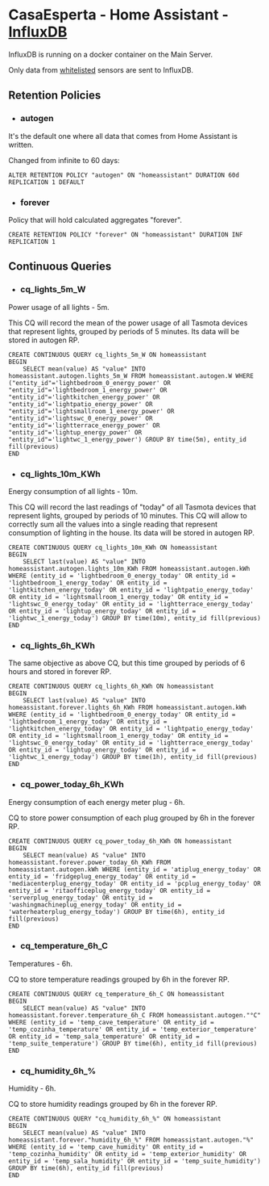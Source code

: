 # CasaEsperta - Home Assistant - [InfluxDB](https://www.home-assistant.io/integrations/influxdb/)

InfluxDB is running on a docker container on the Main Server.

Only data from [whitelisted](../../home_assistant/influxdb/) sensors are sent to InfluxDB.

## Retention Policies

* ### autogen
It's the default one where all data that comes from Home Assistant is written. 

Changed from infinite to 60 days:
```
ALTER RETENTION POLICY "autogen" ON "homeassistant" DURATION 60d REPLICATION 1 DEFAULT
```

* ### forever
Policy that will hold calculated aggregates "forever".
```
CREATE RETENTION POLICY "forever" ON "homeassistant" DURATION INF REPLICATION 1
```

## Continuous Queries

* ### cq_lights_5m_W
Power usage of all lights - 5m.

This CQ will record the mean of the power usage of all Tasmota devices that represent lights, grouped by periods of 5 minutes. Its data will be stored in autogen RP.
```
CREATE CONTINUOUS QUERY cq_lights_5m_W ON homeassistant
BEGIN
	SELECT mean(value) AS "value" INTO homeassistant.autogen.lights_5m_W FROM homeassistant.autogen.W WHERE ("entity_id"='lightbedroom_0_energy_power' OR "entity_id"='lightbedroom_1_energy_power' OR "entity_id"='lightkitchen_energy_power' OR "entity_id"='lightpatio_energy_power' OR "entity_id"='lightsmallroom_1_energy_power' OR "entity_id"='lightswc_0_energy_power' OR "entity_id"='lightterrace_energy_power' OR "entity_id"='lightup_energy_power' OR "entity_id"='lightwc_1_energy_power') GROUP BY time(5m), entity_id fill(previous)
END
```

* ### cq_lights_10m_KWh
Energy consumption of all lights - 10m.

This CQ will record the last readings of "today" of all Tasmota devices that represent lights, grouped by periods of 10 minutes. This CQ will allow to correctly sum all the values into a single reading that represent consumption of lighting in the house. Its data will be stored in autogen RP.
```
CREATE CONTINUOUS QUERY cq_lights_10m_KWh ON homeassistant
BEGIN 
	SELECT last(value) AS "value" INTO homeassistant.autogen.lights_10m_KWh FROM homeassistant.autogen.kWh WHERE (entity_id = 'lightbedroom_0_energy_today' OR entity_id = 'lightbedroom_1_energy_today' OR entity_id = 'lightkitchen_energy_today' OR entity_id = 'lightpatio_energy_today' OR entity_id = 'lightsmallroom_1_energy_today' OR entity_id = 'lightswc_0_energy_today' OR entity_id = 'lightterrace_energy_today' OR entity_id = 'lightup_energy_today' OR entity_id = 'lightwc_1_energy_today') GROUP BY time(10m), entity_id fill(previous)
END
```

* ### cq_lights_6h_KWh
The same objective as above CQ, but this time grouped by periods of 6 hours and stored in forever RP.
```
CREATE CONTINUOUS QUERY cq_lights_6h_KWh ON homeassistant
BEGIN
	SELECT last(value) AS "value" INTO homeassistant.forever.lights_6h_KWh FROM homeassistant.autogen.kWh WHERE (entity_id = 'lightbedroom_0_energy_today' OR entity_id = 'lightbedroom_1_energy_today' OR entity_id = 'lightkitchen_energy_today' OR entity_id = 'lightpatio_energy_today' OR entity_id = 'lightsmallroom_1_energy_today' OR entity_id = 'lightswc_0_energy_today' OR entity_id = 'lightterrace_energy_today' OR entity_id = 'lightup_energy_today' OR entity_id = 'lightwc_1_energy_today') GROUP BY time(1h), entity_id fill(previous)
END
```

* ### cq_power_today_6h_KWh
Energy consumption of each energy meter plug - 6h.

CQ to store power consumption of each plug grouped by 6h in the forever RP.
```
CREATE CONTINUOUS QUERY cq_power_today_6h_KWh ON homeassistant
BEGIN
	SELECT mean(value) AS "value" INTO homeassistant.forever.power_today_6h_KWh FROM homeassistant.autogen.kWh WHERE (entity_id = 'atiplug_energy_today' OR entity_id = 'fridgeplug_energy_today' OR entity_id = 'mediacenterplug_energy_today' OR entity_id = 'pcplug_energy_today' OR entity_id = 'ritaofficeplug_energy_today' OR entity_id = 'serverplug_energy_today' OR entity_id = 'washingmachineplug_energy_today' OR entity_id = 'waterheaterplug_energy_today') GROUP BY time(6h), entity_id fill(previous)
END
```

* ### cq_temperature_6h_C
Temperatures - 6h.

CQ to store temperature readings grouped by 6h in the forever RP.
```
CREATE CONTINUOUS QUERY cq_temperature_6h_C ON homeassistant
BEGIN
	SELECT mean(value) AS "value" INTO homeassistant.forever.temperature_6h_C FROM homeassistant.autogen."°C" WHERE (entity_id = 'temp_cave_temperature' OR entity_id = 'temp_cozinha_temperature' OR entity_id = 'temp_exterior_temperature' OR entity_id = 'temp_sala_temperature' OR entity_id = 'temp_suite_temperature') GROUP BY time(6h), entity_id fill(previous)
END
```

* ### cq_humidity_6h_%
Humidity - 6h.

CQ to store humidity readings grouped by 6h in the forever RP.
```
CREATE CONTINUOUS QUERY "cq_humidity_6h_%" ON homeassistant 
BEGIN
	SELECT mean(value) AS "value" INTO homeassistant.forever."humidity_6h_%" FROM homeassistant.autogen."%" WHERE (entity_id = 'temp_cave_humidity' OR entity_id = 'temp_cozinha_humidity' OR entity_id = 'temp_exterior_humidity' OR entity_id = 'temp_sala_humidity' OR entity_id = 'temp_suite_humidity') GROUP BY time(6h), entity_id fill(previous)
END
```